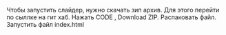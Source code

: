 Чтобы запустить слайдер, нужно скачать зип архив. Для этого перейти по сыллке на гит хаб. Нажать CODE , Download ZIP. Распаковать файл. 
Запустить файл index.html
